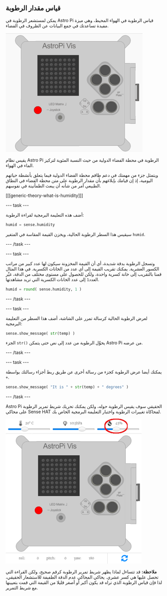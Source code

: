 ## قياس مقدار الرطوبة

يمكن لمستشعر الرطوبة في Astro Pi قياس الرطوبة في الهواء المحيط، وهي ميزة مفيدة تساعدتك في جمع البيانات عن الظروف في الفضاء.

![رسالة عن الرطوبة](images/degrees-message.gif)

يقيس نظام Astro Pi الرطوبة في محطة الفضاء الدولية من حيث النسبة المئوية لتركيز الماء في الهواء.

ويتمثل جزء من مهمتك في دعم طاقم محطة الفضاء الدولية فيما يتعلق بأنشطة حياتهم اليومية، إذ إن قيامك بإبلاغهم بأن مقدار الرطوبة على متن محطة الفضاء في النطاق الطبيعي أمر من شأنه أن يبعث الطمأنينة في نفوسهم.

[[[generic-theory-what-is-humidity]]]

\--- task \---

أضف هذه التعليمة البرمجية لقراءة الرطوبة:

```python
humid = sense.humidity
```

سيقيس هذا السطر الرطوبة الحالية، ويخزن القيمة المقاسة في المتغير ` humid `.

\--- /task \---

\--- task \---

وتسجل الرطوبة بدقة شديدة، أي أن القيمة المخزونة سيكون لها عدد كبير من مراتب الكسور العشرية. يمكنك تقريب القيمة إلى أي عدد من الخانات الكسرية. في هذا المثال قمنا بالتقريب إلى خانة كسرية واحدة، ولكن للحصول على مستوى مختلف من الدقة، غيِّر العدد`1` إلى عدد الخانات الكسرية التي تريد مشاهدتها.

```python
humid = round( sense.humidity, 1 )
```

\--- /task \---

\--- task \---

لعرض الرطوبة الحالية كرسالة تمرر على الشاشة، أضف هذا السطر من التعليمة البرمجية:

```python
sense.show_message( str(temp) )
```

الجزء `str()` يحوِّل الرطوبة من عدد إلى نص حتى يتمكن Astro Pi من عرضه.

\--- /task \---

\--- task \---

يمكنك أيضا عرض الرطوبة كجزء من رسالة أخرى عن طريق ربط أجزاء رسالتك بواسطة `+`.

```python
sense.show_message( "It is " + str(temp) + " degrees" )
```

\--- /task \---

Astro Pi الحقيقي سوف يقيس الرطوبة حوله، ولكن يمكنك تحريك شريط تمرير الرطوبة على محاكي Sense HAT لمحاكاة تغييرات الرطوبة واختبار التعليمة البرمجية الخاص بك.

![منزلق الرطوبة](images/humidity-slider.png)

**ملاحظة:** قد تتساءل لماذا يظهر شريط تمرير الرطوبة كرقم صحيح، ولكن القراءة التي تحصل عليها هي كسر عشري. يحاكي المحاكي عدم الدقة الطفيفة للاستشعار الحقيقي، لذا فإن قياس الرطوبة الذي تراه قد يكون أكبر أو أصغر قليلا من القيمة التي قمت بتعيينها مع شريط التمرير.
